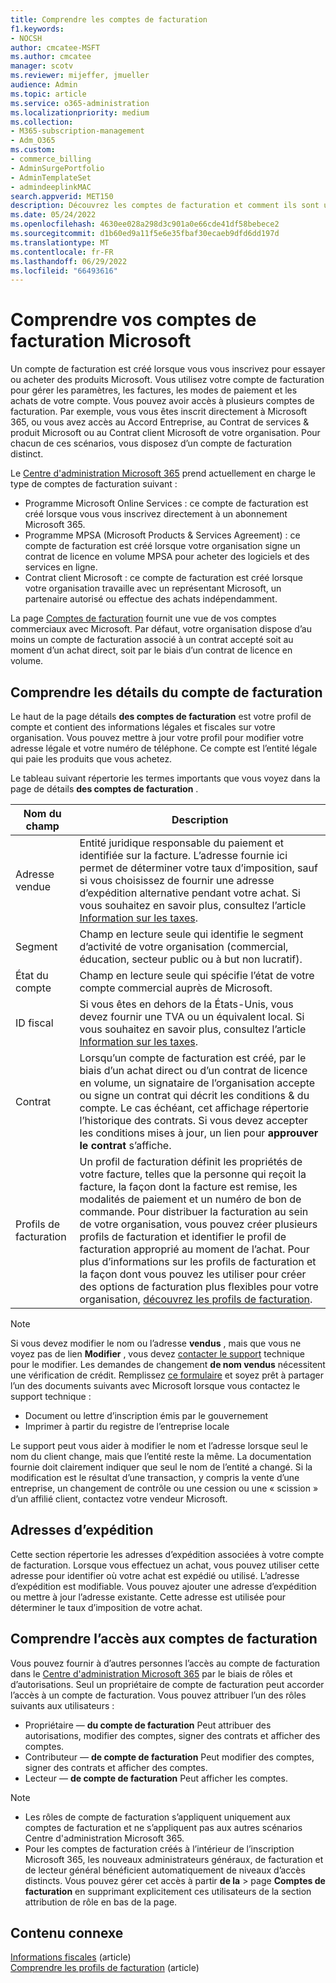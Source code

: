 ```yaml
---
title: Comprendre les comptes de facturation
f1.keywords:
- NOCSH
author: cmcatee-MSFT
ms.author: cmcatee
manager: scotv
ms.reviewer: mijeffer, jmueller
audience: Admin
ms.topic: article
ms.service: o365-administration
ms.localizationpriority: medium
ms.collection:
- M365-subscription-management
- Adm_O365
ms.custom:
- commerce_billing
- AdminSurgePortfolio
- AdminTemplateSet
- admindeeplinkMAC
search.appverid: MET150
description: Découvrez les comptes de facturation et comment ils sont utilisés pour gérer les paramètres de compte, les factures, les modes de paiement et les achats.
ms.date: 05/24/2022
ms.openlocfilehash: 4630ee028a298d3c901a0e66cde41df58bebece2
ms.sourcegitcommit: d1b60ed9a11f5e6e35fbaf30ecaeb9dfd6dd197d
ms.translationtype: MT
ms.contentlocale: fr-FR
ms.lasthandoff: 06/29/2022
ms.locfileid: "66493616"
---
```

# <a name="understand-your-microsoft-billing-accounts"></a>Comprendre vos comptes de facturation Microsoft

Un compte de facturation est créé lorsque vous vous inscrivez pour essayer ou acheter des produits Microsoft. Vous utilisez votre compte de facturation pour gérer les paramètres, les factures, les modes de paiement et les achats de votre compte. Vous pouvez avoir accès à plusieurs comptes de facturation. Par exemple, vous vous êtes inscrit directement à Microsoft 365, ou vous avez accès au Accord Entreprise, au Contrat de services & produit Microsoft ou au Contrat client Microsoft de votre organisation. Pour chacun de ces scénarios, vous disposez d’un compte de facturation distinct.

Le <a href="https://go.microsoft.com/fwlink/p/?linkid=2024339" target="_blank">Centre d'administration Microsoft 365</a> prend actuellement en charge le type de comptes de facturation suivant :

- Programme Microsoft Online Services : ce compte de facturation est créé lorsque vous vous inscrivez directement à un abonnement Microsoft 365.
- Programme MPSA (Microsoft Products & Services Agreement) : ce compte de facturation est créé lorsque votre organisation signe un contrat de licence en volume MPSA pour acheter des logiciels et des services en ligne.
- Contrat client Microsoft : ce compte de facturation est créé lorsque votre organisation travaille avec un représentant Microsoft, un partenaire autorisé ou effectue des achats indépendamment.

La page <a href="https://go.microsoft.com/fwlink/p/?linkid=2084771" target="_blank">Comptes de facturation</a> fournit une vue de vos comptes commerciaux avec Microsoft. Par défaut, votre organisation dispose d’au moins un compte de facturation associé à un contrat accepté soit au moment d’un achat direct, soit par le biais d’un contrat de licence en volume.

## <a name="understand-billing-account-details"></a>Comprendre les détails du compte de facturation

Le haut de la page détails **des comptes de facturation** est votre profil de compte et contient des informations légales et fiscales sur votre organisation. Vous pouvez mettre à jour votre profil pour modifier votre adresse légale et votre numéro de téléphone. Ce compte est l’entité légale qui paie les produits que vous achetez.

Le tableau suivant répertorie les termes importants que vous voyez dans la page de détails **des comptes de facturation** .

| Nom du champ | Description |
|------------------|------------------------------------------------------------------------------------------------------------------------------------------------------------------------------------------------------------------------------------------------------------------------------|
| Adresse vendue | Entité juridique responsable du paiement et identifiée sur la facture. L’adresse fournie ici permet de déterminer votre taux d’imposition, sauf si vous choisissez de fournir une adresse d’expédition alternative pendant votre achat. Si vous souhaitez en savoir plus, consultez l’article [Information sur les taxes](billing-and-payments/tax-information.md). |
| Segment | Champ en lecture seule qui identifie le segment d’activité de votre organisation (commercial, éducation, secteur public ou à but non lucratif). |
| État du compte | Champ en lecture seule qui spécifie l’état de votre compte commercial auprès de Microsoft. |
| ID fiscal | Si vous êtes en dehors de la États-Unis, vous devez fournir une TVA ou un équivalent local. Si vous souhaitez en savoir plus, consultez l’article [Information sur les taxes](billing-and-payments/tax-information.md). |
| Contrat | Lorsqu’un compte de facturation est créé, par le biais d’un achat direct ou d’un contrat de licence en volume, un signataire de l’organisation accepte ou signe un contrat qui décrit les conditions & du compte. Le cas échéant, cet affichage répertorie l’historique des contrats. Si vous devez accepter les conditions mises à jour, un lien pour **approuver le contrat** s’affiche. |
| Profils de facturation | Un profil de facturation définit les propriétés de votre facture, telles que la personne qui reçoit la facture, la façon dont la facture est remise, les modalités de paiement et un numéro de bon de commande. Pour distribuer la facturation au sein de votre organisation, vous pouvez créer plusieurs profils de facturation et identifier le profil de facturation approprié au moment de l’achat. Pour plus d’informations sur les profils de facturation et la façon dont vous pouvez les utiliser pour créer des options de facturation plus flexibles pour votre organisation, [découvrez les profils de facturation](billing-and-payments/manage-billing-profiles.md). |

> [!NOTE]
> Si vous devez modifier le nom ou l’adresse **vendus** , mais que vous ne voyez pas de lien **Modifier** , vous devez [contacter le support](../admin/get-help-support.md) technique pour le modifier. Les demandes de changement **de nom vendus** nécessitent une vérification de crédit. Remplissez [ce formulaire](https://www.microsoft.com/download/details.aspx?id=102732) et soyez prêt à partager l’un des documents suivants avec Microsoft lorsque vous contactez le support technique :
>
> - Document ou lettre d’inscription émis par le gouvernement
> - Imprimer à partir du registre de l’entreprise locale
>
> Le support peut vous aider à modifier le nom et l’adresse lorsque seul le nom du client change, mais que l’entité reste la même. La documentation fournie doit clairement indiquer que seul le nom de l’entité a changé. Si la modification est le résultat d’une transaction, y compris la vente d’une entreprise, un changement de contrôle ou une cession ou une « scission » d’un affilié client, contactez votre vendeur Microsoft.

## <a name="shipping-addresses"></a>Adresses d’expédition

Cette section répertorie les adresses d’expédition associées à votre compte de facturation. Lorsque vous effectuez un achat, vous pouvez utiliser cette adresse pour identifier où votre achat est expédié ou utilisé. L’adresse d’expédition est modifiable. Vous pouvez ajouter une adresse d’expédition ou mettre à jour l’adresse existante. Cette adresse est utilisée pour déterminer le taux d’imposition de votre achat.

## <a name="understand-access-to-billing-accounts"></a>Comprendre l’accès aux comptes de facturation

Vous pouvez fournir à d’autres personnes l’accès au compte de facturation dans le <a href="https://go.microsoft.com/fwlink/p/?linkid=2024339" target="_blank">Centre d'administration Microsoft 365</a> par le biais de rôles et d’autorisations. Seul un propriétaire de compte de facturation peut accorder l’accès à un compte de facturation. Vous pouvez attribuer l’un des rôles suivants aux utilisateurs :

- Propriétaire &mdash; **du compte de facturation** Peut attribuer des autorisations, modifier des comptes, signer des contrats et afficher des comptes.
- Contributeur &mdash; **de compte de facturation** Peut modifier des comptes, signer des contrats et afficher des comptes.
- Lecteur &mdash; **de compte de facturation** Peut afficher les comptes.

> [!Note]
> - Les rôles de compte de facturation s’appliquent uniquement aux comptes de facturation et ne s’appliquent pas aux autres scénarios Centre d'administration Microsoft 365.
> - Pour les comptes de facturation créés à l’intérieur de l’inscription Microsoft 365, les nouveaux administrateurs généraux, de facturation et de lecteur général bénéficient automatiquement de niveaux d’accès distincts. Vous pouvez gérer cet accès à partir **de la** >  page **Comptes de facturation** en supprimant explicitement ces utilisateurs de la section attribution de rôle en bas de la page.

## <a name="related-content"></a>Contenu connexe

[Informations fiscales](billing-and-payments/tax-information.md) (article) \
[Comprendre les profils de facturation](billing-and-payments/manage-billing-profiles.md) (article)
